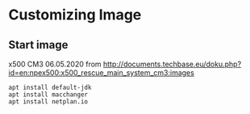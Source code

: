 # Customizing Image

## Start image

x500 CM3 06.05.2020 from 
http://documents.techbase.eu/doku.php?id=en:npex500:x500_rescue_main_system_cm3:images


```
apt install default-jdk
apt install macchanger
apt install netplan.io
```
